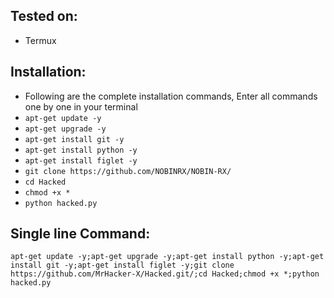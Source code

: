 ## Tested on:
+ Termux


## Installation:
+ Following are the complete installation commands, Enter all commands one by one in your terminal
+ ```apt-get update -y```
+ ```apt-get upgrade -y```
+ ```apt-get install git -y```
+ ```apt-get install python -y```
+ ```apt-get install figlet -y```
+ ```git clone https://github.com/NOBINRX/NOBIN-RX/```
+ ```cd Hacked```
+ ```chmod +x *```
+ ```python hacked.py```

## Single line Command:
```
apt-get update -y;apt-get upgrade -y;apt-get install python -y;apt-get install git -y;apt-get install figlet -y;git clone https://github.com/MrHacker-X/Hacked.git/;cd Hacked;chmod +x *;python hacked.py
```
